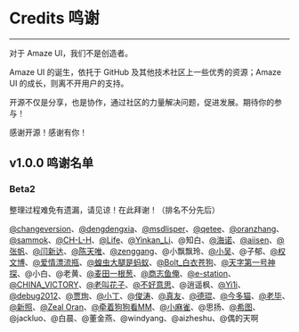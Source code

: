 # Credits 鸣谢
---

对于 Amaze UI，我们不是创造者。

Amaze UI 的诞生，依托于 GitHub 及其他技术社区上一些优秀的资源；Amaze UI 的成长，则离不开用户的支持。

开源不仅是分享，也是协作，通过社区的力量解决问题，促进发展。期待你的参与！

感谢开源！感谢有你！


## v1.0.0 鸣谢名单

<!--
### RC1

[@John.Wall](http://t.qq.com/wangzj141)、@ayhome、[@啸沧海](http://t.qq.com/seecool)、[@成都高校联盟](http://www.cdunu.com/)
-->

### Beta2

整理过程难免有遗漏，请见谅！在此拜谢！（排名不分先后）

[@changeversion](https://github.com/changeversion)、[@dengdengxia](https://github.com/dengdengxia)、[@msdlisper](https://github.com/msdlisper)、[@qetee](https://github.com/qetee)、[@oranzhang](https://github.com/oranzhang)、[@sammok](https://github.com/sammok)、[@CH-L-H](http://weibo.com/10086sb)、[@Life](http://www.tashare.com/)、[@Yinkan_Li](http://weibo.com/liyinkan)、@知白、[@海诺](http://typecho.hainuo.info/)、[@aiisen](http://t.qq.com/aiisen0)、[@张帆](http://t.qq.com/a317549783)、[@闫新达](http://t.qq.com/zhaixiaoda)、[@陈天唯](http://t.qq.com/Sc0rates)、[@zenggang](http://t.qq.com/r530593)、@小飘飘玲、[@小吴](http://t.qq.com/Shawwu)、@子郁、[@权文博](http://t.qq.com/Python__bob)、[@爱情漂流瓶](http://t.qq.com/wosunzhiyuan)、[@蝗虫大腿是蚂蚁](http://weibo.com/236954456)、[@Bolt_白衣苍狗](http://weibo.com/clbolt)、[@天字第一号神探](http://weibo.com/logoove)、@小白、@老黄、[@麦田一根葱](http://www.yuxiaoxi.com/)、[@商志鱼俺](http://weibo.com/bingxuer/)、[@e-station](http://t.qq.com/xujianhai3874/)、[@CHINA_VICTORY](http://weibo.com/512364662)、[@老叫花子](http://weibo.com/512364662)、[@不好意思](http://t.qq.com/nobodywhy)、@逍遥枫、[@Yi1i](http://weibo.com/yi1i)、[@debug2012](http://weibo.com/wanghuan2011)、[@贾珣](jiaxun.jx@gmail.com)、[@小丁](http://www.scsite.cn/mf/)、[@俊涛](http://www.meiyuelexiang.com/)、[@真友](http://amazetpl.sinaapp.com/)、[@德琨](http://www.bangx2.com/)、[@今多猫](http://www.zhaojin97.cn/)、[@老毕](http://imamui.com/?/explore/)、[@新照](http://www.wenboon.com/)、[@Zeal Oran](http://www.rocaloid.org)、[@牵着狗狗看MM](http://www.zjgsq.com/)、[@小麻雀](http://makaiqian.com/)、@思扬、[@希图](http://www.baidu.com/p/ws26ws)、@jackluo、@白晨、@董金燕、@windyang、@aizheshu、@偶的天啊
